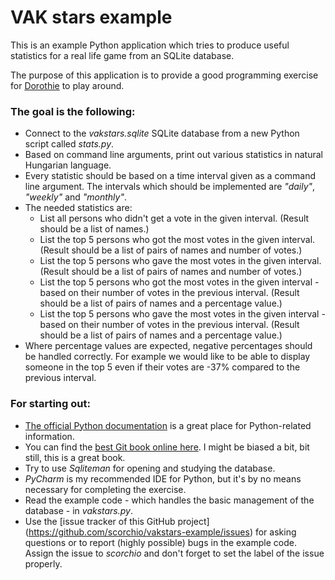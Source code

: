 # VAK stars example

This is an example Python application which tries to produce useful statistics for a real life game from an SQLite database.

The purpose of this application is to provide a good programming exercise for [Dorothie](http://github.com/Dorothie) to
play around.

### The goal is the following:

- Connect to the *vakstars.sqlite* SQLite database from a new Python script called *stats.py*.
- Based on command line arguments, print out various statistics in natural Hungarian language. 
- Every statistic should be based on a time interval given as a command line argument. The intervals which should be implemented are *"daily"*, *"weekly"* and *"monthly"*. 
- The needed statistics are:
    - List all persons who didn't get a vote in the given interval. (Result should be a list of names.)
    - List the top 5 persons who got the most votes in the given interval. (Result should be a list of pairs of names and number of votes.)
    - List the top 5 persons who gave the most votes in the given interval. (Result should be a list of pairs of names and number of votes.)
    - List the top 5 persons who got the most votes in the given interval - based on their number of votes in the previous interval. (Result should be a list of pairs of names and a percentage value.)
    - List the top 5 persons who gave the most votes in the given interval - based on their number of votes in the previous interval. (Result should be a list of pairs of names and a percentage value.)
- Where percentage values are expected, negative percentages should be handled correctly. For example we would like to be able to display someone in the top 5 even if their votes are -37% compared to the previous interval.

### For starting out:

- [The official Python documentation](http://www.python.org/doc/) is a great place for Python-related information.
- You can find the [best Git book online here](http://progit.org/book/). I might be biased a bit, bit still, this is a
great book.
- Try to use *Sqliteman* for opening and studying the database.
- *PyCharm* is my recommended IDE for Python, but it's by no means necessary for completing the exercise.
- Read the example code - which handles the basic management of the database - in *vakstars.py*.
- Use the [issue tracker of this GitHub project]
(https://github.com/scorchio/vakstars-example/issues) for asking questions or to report (highly possible) bugs in the example code. Assign the issue to *scorchio* and don't forget to set the label of the issue properly.


